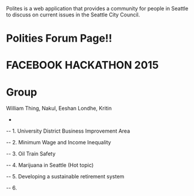 Polites is a web application that provides a community for people in Seattle to discuss on current issues in the Seattle City Council.

# Polities Forum Page!!

# FACEBOOK HACKATHON 2015

Group
============
William Thing, Nakul, Eeshan Londhe, Kritin

*
-- 1. University District Business Improvement Area

-- 2. Minimum Wage and Income Inequality

-- 3. Oil Train Safety

-- 4. Marijuana in Seattle (Hot topic)

-- 5. Developing a sustainable retirement system

-- 6. 
